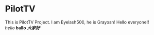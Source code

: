 # PilotTV
This is PilotTV Project.
I am Eyelash500, he is Grayosn!
Hello everyone!!
*hello*
**ballo**
***大家好***
